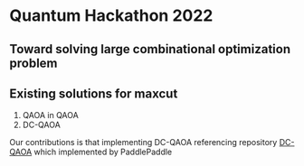 # Quantum Hackathon 2022

## Toward solving large combinational optimization problem

## Existing solutions for maxcut
1. QAOA in QAOA
2. DC-QAOA

Our contributions is that implementing DC-QAOA referencing repository [DC-QAOA](https://github.com/PaddlePaddle/Quantum/blob/master/tutorials/combinatorial_optimization/DC-QAOA_CN.ipynb) which implemented by PaddlePaddle